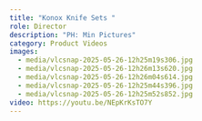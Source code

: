 ```yaml
---
title: "Konox Knife Sets "
role: Director
description: "PH: Min Pictures"
category: Product Videos
images:
  - media/vlcsnap-2025-05-26-12h25m19s306.jpg
  - media/vlcsnap-2025-05-26-12h26m13s620.jpg
  - media/vlcsnap-2025-05-26-12h26m04s614.jpg
  - media/vlcsnap-2025-05-26-12h25m44s396.jpg
  - media/vlcsnap-2025-05-26-12h25m52s852.jpg
video: https://youtu.be/NEpKrKsTO7Y
---
```

